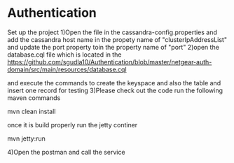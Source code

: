 # Authentication
Set up the project 
1)Open the file in the cassandra-config.properties and add the cassandra host name in the propety name of "clusterIpAddressList" and update the port property toin the property name of "port"
2)open the database.cql file which is located in the
https://github.com/sgudla10/Authentication/blob/master/netgear-auth-domain/src/main/resources/database.cql

and execute the commands to create the keyspace and also the table and insert one record for testing
3)Please check out the code
run the following maven commands

mvn clean install

once it is build properly run the jetty continer

mvn jetty:run

4)Open the postman and call the service
 

